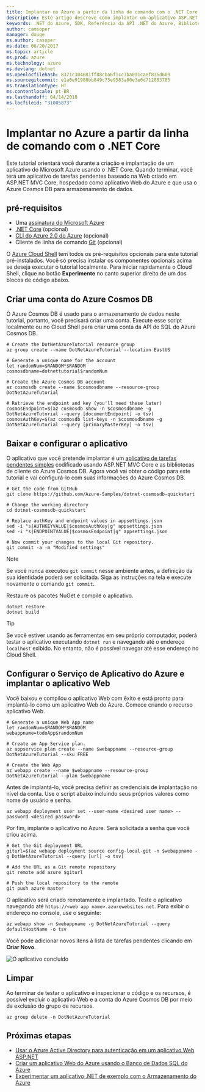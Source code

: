 ```yaml
---
title: Implantar no Azure a partir da linha de comando com o .NET Core
description: Este artigo descreve como implantar um aplicativo ASP.NET Core a um Serviço de Aplicativo do Azure usando as ferramentas de linha de comando.
keywords: .NET do Azure, SDK, Referência da API .NET do Azure, Biblioteca de classes .NET do Azure
author: camsoper
manager: douge
ms.author: casoper
ms.date: 06/20/2017
ms.topic: article
ms.prod: azure
ms.technology: azure
ms.devlang: dotnet
ms.openlocfilehash: 8371c304681ff88cba6f1cc3ba0d1caef836d609
ms.sourcegitcommit: e1a0e91988bb849c75e9583a80e3e6d712083785
ms.translationtype: HT
ms.contentlocale: pt-BR
ms.lasthandoff: 04/14/2018
ms.locfileid: "31005873"
---
```

# <a name="deploy-to-azure-from-the-command-line-with-net-core"></a>Implantar no Azure a partir da linha de comando com o .NET Core

Este tutorial orientará você durante a criação e implantação de um aplicativo do Microsoft Azure usando o .NET Core.  Quando terminar, você terá um aplicativo de tarefas pendentes baseado na Web criado em ASP.NET MVC Core, hospedado como aplicativo Web do Azure e que usa o Azure Cosmos DB para armazenamento de dados.

## <a name="prerequisites"></a>pré-requisitos

* Uma [assinatura do Microsoft Azure](https://azure.microsoft.com/free/)
* [.NET Core](https://www.microsoft.com/net/download/core) (opcional)
* [CLI do Azure 2.0 do Azure](/cli/azure/install-az-cli2) (opcional)
* Cliente de linha de comando [Git](https://www.git-scm.com/) (opcional)

O [Azure Cloud Shell](/azure/cloud-shell/) tem todos os pré-requisitos opcionais para este tutorial pré-instalados.  Você só precisa instalar os componentes opcionais acima se deseja executar o tutorial localmente.  Para iniciar rapidamente o Cloud Shell, clique no botão **Experimente** no canto superior direito de um dos blocos de código abaixo.

## <a name="create-an-azure-cosmos-db-account"></a>Criar uma conta do Azure Cosmos DB

O Azure Cosmos DB é usado para o armazenamento de dados neste tutorial, portanto, você precisará criar uma conta.  Execute esse script localmente ou no Cloud Shell para criar uma conta da API do SQL do Azure Cosmos DB.

```azurecli-interactive
# Create the DotNetAzureTutorial resource group
az group create --name DotNetAzureTutorial --location EastUS

# Generate a unique name for the account
let randomNum=$RANDOM*$RANDOM
cosmosdbname=dotnettutorial$randomNum

# Create the Azure Cosmos DB account
az cosmosdb create --name $cosmosdbname --resource-group DotNetAzureTutorial

# Retrieve the endpoint and key (you'll need these later)
cosmosEndpoint=$(az cosmosdb show -n $cosmosdbname -g DotNetAzureTutorial --query [documentEndpoint] -o tsv)
cosmosAuthKey=$(az cosmosdb list-keys -n $cosmosdbname -g DotNetAzureTutorial --query [primaryMasterKey] -o tsv)

```

## <a name="download-and-configure-the-application"></a>Baixar e configurar o aplicativo

O aplicativo que você pretende implantar é um [aplicativo de tarefas pendentes simples](https://github.com/Azure-Samples/dotnet-cosmosdb-quickstart/) codificado usando ASP.NET MVC Core e as bibliotecas de cliente do Azure Cosmos DB.  Agora você vai obter o código para este tutorial e vai configurá-lo com suas informações do Azure Cosmos DB.

```azurecli-interactive
# Get the code from GitHub
git clone https://github.com/Azure-Samples/dotnet-cosmosdb-quickstart

# Change the working directory
cd dotnet-cosmosdb-quickstart

# Replace authKey and endpoint values in appsettings.json
sed -i "s|AUTHKEYVALUE|$cosmosAuthKey|g" appsettings.json
sed -i "s|ENDPOINTVALUE|$cosmosEndpoint|g" appsettings.json

# Now commit your changes to the local Git repository.
git commit -a -m "Modified settings"

```

> [!NOTE]
> Se você nunca executou `git commit` nesse ambiente antes, a definição da sua identidade poderá ser solicitada. Siga as instruções na tela e execute novamente o comando `git commit`.

Restaure os pacotes NuGet e compile o aplicativo.

```azurecli-interactive
dotnet restore
dotnet build
```

> [!TIP]
> Se você estiver usando as ferramentas em seu próprio computador, poderá testar o aplicativo executando `dotnet run` e navegando até o endereço `localhost` exibido.  No entanto, não é possível navegar até esse endereço no Cloud Shell.  

## <a name="configure-azure-app-service-and-deploy-the-web-app"></a>Configurar o Serviço de Aplicativo do Azure e implantar o aplicativo Web

Você baixou e compilou o aplicativo Web com êxito e está pronto para implantá-lo como um aplicativo Web do Azure.  Comece criando o recurso aplicativo Web.

```azurecli-interactive
# Generate a unique Web App name
let randomNum=$RANDOM*$RANDOM
webappname=todoApp$randomNum

# Create an App Service plan.
az appservice plan create --name $webappname --resource-group DotNetAzureTutorial --sku FREE

# Create the Web App
az webapp create --name $webappname --resource-group DotNetAzureTutorial --plan $webappname

```

Antes de implantá-lo, você precisa definir as credenciais de implantação no nível da conta.  Use o script abaixo incluindo seus próprios valores como nome de usuário e senha.

```azurecli-interactive
az webapp deployment user set --user-name <desired user name> --password <desired password>
```

Por fim, implante o aplicativo no Azure.  Será solicitada a senha que você criou acima.

```azurecli-interactive
# Get the Git deployment URL
giturl=$(az webapp deployment source config-local-git -n $webappname -g DotNetAzureTutorial --query [url] -o tsv)

# Add the URL as a Git remote repository
git remote add azure $giturl

# Push the local repository to the remote
git push azure master
```

O aplicativo será criado remotamente e implantado.  Teste o aplicativo navegando até `https://<web app name>.azurewebsites.net`.  Para exibir o endereço no console, use o seguinte:

```azurecli-interactive
az webapp show -n $webappname -g DotNetAzureTutorial --query defaultHostName -o tsv
```

Você pode adicionar novos itens à lista de tarefas pendentes clicando em **Criar Novo**.

![O aplicativo concluído](./media/dotnet-quickstart/todo.png)

## <a name="clean-up"></a>Limpar

Ao terminar de testar o aplicativo e inspecionar o código e os recursos, é possível excluir o aplicativo Web e a conta do Azure Cosmos DB por meio da exclusão do grupo de recursos.

```azurecli-interactive
az group delete -n DotNetAzureTutorial
```

## <a name="next-steps"></a>Próximas etapas

* [Usar o Azure Active Directory para autenticação em um aplicativo Web ASP.NET](/azure/active-directory/develop/active-directory-devquickstarts-webapp-dotnet)
* [Criar um aplicativo Web do Azure usando o Banco de Dados SQL do Azure](/azure/app-service-web/web-sites-dotnet-get-started)
* [Experimentar um aplicativo .NET de exemplo com o Armazenamento do Azure](/azure/storage/storage-samples-dotnet)


